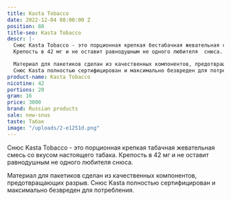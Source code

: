```yaml
---
title: Kasta Tobacco
date: 2022-12-04 08:00:00 Z
position: 88
title-seo: Kasta Tobacco
descr: |-
  Снюс Kasta Tobacco - это порционная крепкая бестабачная жевательная смесь со вкусом настоящего табака.
  Крепость в 42 мг и не оставит равнодушным не одного любителя  снюса.

  Материал для пакетиков сделан из качественных компонентов, предотвращающих разрыв.
  Снюс Kasta полностью сертифицирован и максимально безвреден для потребления.
product-name: Kasta Tobacco
nicotine: 42
portions: 20
gram: 16
price: 3000
brand: Russian products
sale: new-snus
taste: Табак
image: "/uploads/2-e1251d.png"
---
```


Снюс Kasta Tobacco - это порционная крепкая табачная жевательная смесь со вкусом настоящего табака.
Крепость в 42 мг и не оставит равнодушным не одного любителя  снюса.

Материал для пакетиков сделан из качественных компонентов, предотвращающих разрыв.
Снюс Kasta полностью сертифицирован и максимально безвреден для потребления.
